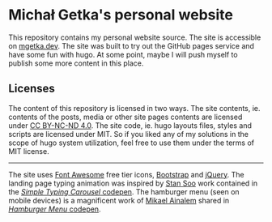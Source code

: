 Michał Getka's personal website
============================================

This repository contains my personal website source. The site is accessible on [mgetka.dev](https://mgetka.dev). The site was built to try out the GitHub pages service and have some fun with hugo. At some point, maybe I will push myself to publish some more content in this place.

## Licenses

The content of this repository is licensed in two ways. The site contents, ie. contents of the posts, media or other site pages contents are licensed under [CC BY-NC-ND 4.0](https://creativecommons.org/licenses/by-nc-nd/4.0/). The site code, ie. hugo layouts files, styles and scripts are licensed under MIT. So if you liked any of my solutions in the scope of hugo system utilization, feel free to use them under the terms of MIT license.

-------

The site uses [Font Awesome](https://fontawesome.com/) free tier icons, [Bootstrap](https://getbootstrap.com/) and [jQuery](https://jquery.com/). The landing page typing animation was inspired by [Stan Soo](https://github.com/CheeseTurtle) work contained in the [_Simple Typing Carousel_ codepen](https://codepen.io/CheeseTurtle/pen/AYJYqE). The hamburger menu (seen on mobile devices) is a magnificent work of [Mikael Ainalem](https://github.com/ainalem) shared in [_Hamburger Menu_ codepen](https://codepen.io/ainalem/pen/wvKOEMV).
